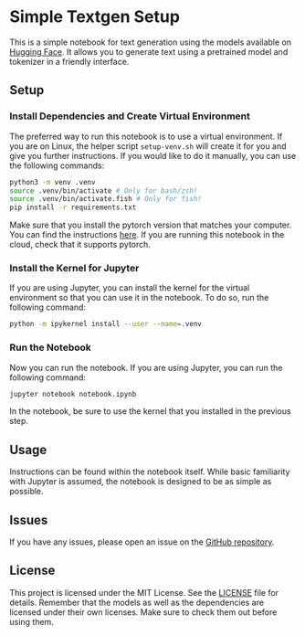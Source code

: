 # Simple Textgen Setup

This is a simple notebook for text generation using the models available on [Hugging Face](https://huggingface.co/transformers/). It allows you to generate text using a pretrained model and tokenizer in a friendly interface.

## Setup

### Install Dependencies and Create Virtual Environment

The preferred way to run this notebook is to use a virtual environment. If you are on Linux, the helper script `setup-venv.sh` will create it for you and give you further instructions. If you would like to do it manually, you can use the following commands:

```bash
python3 -m venv .venv
source .venv/bin/activate # Only for bash/zsh!
source .venv/bin/activate.fish # Only for fish!
pip install -r requirements.txt
```

Make sure that you install the pytorch version that matches your computer. You can find the instructions [here](https://pytorch.org/get-started/locally/).
If you are running this notebook in the cloud, check that it supports pytorch.

### Install the Kernel for Jupyter

If you are using Jupyter, you can install the kernel for the virtual environment so that you can use it in the notebook. To do so, run the following command:

```bash
python -m ipykernel install --user --name=.venv
```

### Run the Notebook

Now you can run the notebook. If you are using Jupyter, you can run the following command:

```bash
jupyter notebook notebook.ipynb
```

In the notebook, be sure to use the kernel that you installed in the previous step.

## Usage

Instructions can be found within the notebook itself. While basic familiarity with Jupyter is assumed, the notebook is designed to be as simple as possible.

## Issues

If you have any issues, please open an issue on the [GitHub repository](https://www.github.com/KodiCraft/textgen/).

## License

This project is licensed under the MIT License. See the [LICENSE](LICENSE) file for details. Remember that the models as well as the dependencies are licensed under their own licenses. Make sure to check them out before using them.